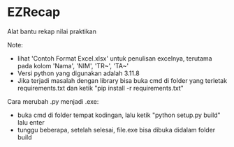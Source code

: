 # EZRecap
Alat bantu rekap nilai praktikan

Note:
- lihat 'Contoh Format Excel.xlsx' untuk penulisan excelnya, terutama pada kolom 'Nama', 'NIM', 'TR~', 'TA~'
- Versi python yang digunakan adalah 3.11.8
- Jika terjadi masalah dengan library bisa buka cmd di folder yang terletak requirements.txt dan ketik "pip install -r requirements.txt"

Cara merubah .py menjadi .exe:
- buka cmd di folder tempat kodingan, lalu ketik "python setup.py build" lalu enter
- tunggu beberapa, setelah selesai, file.exe bisa dibuka didalam folder build
